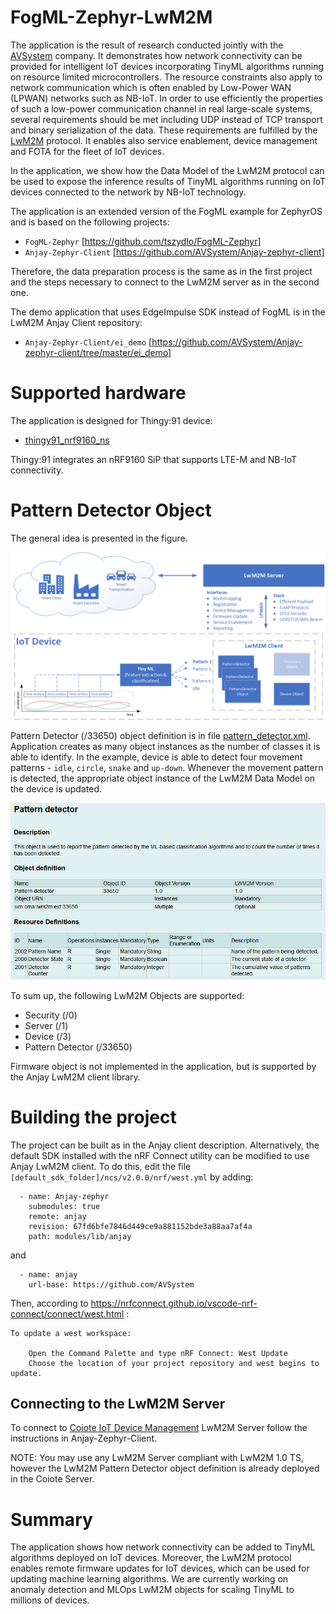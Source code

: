# FogML-Zephyr-LwM2M
The application is the result of research conducted jointly with the [AVSystem](https://www.avsystem.com/) company. It demonstrates how network connectivity can be provided for intelligent IoT devices incorporating TinyML algorithms running on resource limited microcontrollers. The resource constraints also apply to network communication which is often enabled by Low-Power WAN (LPWAN) networks such as NB-IoT. In order to use efficiently the properties of such a low-power communication channel in real large-scale systems, several requirements should be met including UDP instead of TCP transport and binary serialization of the data. These requirements are fulfilled by the [LwM2M](https://omaspecworks.org/what-is-oma-specworks/iot/lightweight-m2m-lwm2m/) protocol. It enables also service enablement, device management and FOTA for the fleet of IoT devices. 

In the application, we show how the Data Model of the LwM2M protocol can be used to expose the inference results of TinyML algorithms running on IoT devices connected to the network by NB-IoT technology. 

The application is an extended version of the FogML example for ZephyrOS and is based on the following projects:
* `FogML-Zephyr` [https://github.com/tszydlo/FogML-Zephyr]
* `Anjay-Zephyr-Client` [https://github.com/AVSystem/Anjay-zephyr-client]

Therefore, the data preparation process is the same as in the first project and the steps necessary to connect to the LwM2M server as in the second one.

The demo application that uses EdgeImpulse SDK instead of FogML is in the LwM2M Anjay Client repository:
* `Anjay-Zephyr-Client/ei_demo` [https://github.com/AVSystem/Anjay-zephyr-client/tree/master/ei_demo]

# Supported hardware

The application is designed for Thingy:91 device:
 - [thingy91_nrf9160_ns](https://developer.nordicsemi.com/nRF_Connect_SDK/doc/latest/nrf/ug_thingy91.html)

Thingy:91 integrates an nRF9160 SiP that supports LTE-M and NB-IoT connectivity.

# Pattern Detector Object
The general idea is presented in the figure.

![Pattern Detection object](./doc/pattern_detector_object.png)

Pattern Detector (/33650) object definition is in file [pattern_detector.xml](pattern_detector.xml). Application creates as many object instances as the number of classes it is able to identify. In the example, device is able to detect four movement patterns - `idle`, `circle`, `snake` and `up-down`. Whenever the movement pattern is detected, the appropriate object instance of the LwM2M Data Model on the device is updated.

![Pattern Detection object](./doc/id33650.png)

To sum up, the following LwM2M Objects are supported:
 - Security (/0)
 - Server (/1)
 - Device (/3)
 - Pattern Detector (/33650)

Firmware object is not implemented in the application, but is supported by the Anjay LwM2M client library.

# Building the project

The project can be built as in the Anjay client description. Alternatively, the default SDK installed with the nRF Connect utility can be modified to use Anjay LwM2M client. To do this, edit the file `[default_sdk_folder]/ncs/v2.0.0/nrf/west.yml` by adding:
```
  - name: Anjay-zephyr
    submodules: true
    remote: anjay
    revision: 67fd6bfe7846d449ce9a881152bde3a88aa7af4a
    path: modules/lib/anjay
```
and
```
  - name: anjay
    url-base: https://github.com/AVSystem    
```

Then, according to
https://nrfconnect.github.io/vscode-nrf-connect/connect/west.html :

```
To update a west workspace:

    Open the Command Palette and type nRF Connect: West Update
    Choose the location of your project repository and west begins to update.
```

## Connecting to the LwM2M Server

To connect to [Coiote IoT Device
Management](https://www.avsystem.com/products/coiote-iot-device-management-platform/)
LwM2M Server follow the instructions in Anjay-Zephyr-Client.

NOTE: You may use any LwM2M Server compliant with LwM2M 1.0 TS, however the LwM2M Pattern Detector object definition is already deployed in the Coiote Server. 

# Summary
The application shows how network connectivity can be added to TinyML algorithms deployed on IoT devices. Moreover, the LwM2M protocol enables remote firmware updates for IoT devices, which can be used for updating machine learning algorithms. We are currently working on anomaly detection and MLOps LwM2M objects for scaling TinyML to millions of devices.
